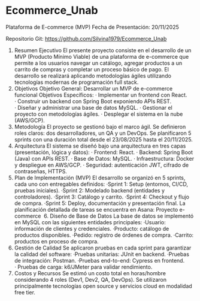 ﻿# Ecommerce_Unab
Plataforma de E-commerce (MVP)
Fecha de Presentación: 20/11/2025

Repositorio Git: https://github.com/Silvina1979/Ecommerce_Unab


1. Resumen Ejecutivo
El presente proyecto consiste en el desarrollo de un MVP (Producto Mínimo Viable) de una plataforma de e-commerce que permite a los usuarios navegar un catálogo, agregar productos a un carrito de compras y completar un proceso básico de pago. 
El desarrollo se realizará aplicando metodologías ágiles utilizando tecnologías modernas de programación full stack.
2. Objetivos
Objetivo General: Desarrollar un MVP de e-commerce funcional 
Objetivos Específicos:
· Implementar un frontend con React.
· Construir un backend con Spring Boot exponiendo APIs REST.
· Diseñar y administrar una base de datos MySQL.
· Gestionar el proyecto con metodologías ágiles.
· Desplegar el sistema en la nube (AWS/GCP).
3. Metodología
El proyecto se gestionó bajo el marco ágil. Se definieron roles claros: dos desarrolladores, un QA y un DevOps. Se planificaron 5 sprints con una duración total desde el 23/08/2025 hasta el 20/11/2025.
4. Arquitectura
El sistema se diseñó bajo una arquitectura en tres capas (presentación, lógica y datos):
· Frontend: React.
· Backend: Spring Boot (Java) con APIs REST.
· Base de Datos: MySQL.
· Infraestructura: Docker y despliegue en AWS/GCP.
· Seguridad: autenticación JWT, cifrado de contraseñas, HTTPS.
5. Plan de Implementación (MVP)
El desarrollo se organizó en 5 sprints, cada uno con entregables definidos:
·Sprint 1: Setup (entornos, CI/CD, pruebas iniciales).
·Sprint 2: Modelado backend (entidades y controladores).
·Sprint 3: Catálogo y carrito.
·Sprint 4: Checkout y flujo de compra.
·Sprint 5: Deploy, documentación y presentación final.
La planificación detallada de tareas se encuentra en Asana: Proyecto e-commerce
 6. Diseño de Base de Datos
La base de datos se implementó en MySQL con las siguientes entidades principales:
·Usuario: información de clientes y credenciales.
·Producto: catálogo de productos disponibles.
·Pedido: registro de órdenes de compra.
·Carrito: productos en proceso de compra.
7. Gestión de Calidad
Se aplicaron pruebas en cada sprint para garantizar la calidad del software:
·Pruebas unitarias: JUnit en backend.
·Pruebas de integración: Postman.
·Pruebas end-to-end: Cypress en frontend.
· Pruebas de carga: k6/JMeter para validar rendimiento.
8. Costos y Recursos
Se estimó un costo total en horas/hombre considerando 4 roles (Dev1, Dev2, QA, DevOps). Se utilizaron principalmente tecnologías open source y servicios cloud en modalidad free tier.

